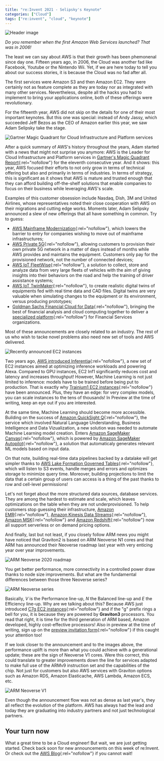 ```yaml
---
title: "re:Invent 2021 - Selipsky's Keynote"
categories: ["Cloud"]
tags: ["re:invent", "cloud", "keynote"]
---
```


![Header image](/assets/img/posts/20211130/header.png)

_Do you remember when the first Amazon Web Services launched? That was in 2006!_

The least we can say about AWS is that their growth has been phemonenal since day one. Fifteen years ago, in 2006, the
Cloud was another fad like Facebook, Youtube or the Nintendo Wii. Yet, if we are here today to tell you about our
success stories, it is because the Cloud was no fad after all.

The first services were Amazon S3 and then Amazon EC2. They were certainly not as feature complete as they are today nor
as integrated with many other services. Nevertheless, despite all the hacks you had to implement to bring your
applications online, both of these offerings were revolutionary.

<!-- READ MORE -->

For the fifteenth year, AWS did not skip on the details for one of their most important keynotes. But this one was
special: instead of Andy Jassy, which succeeded Jeff Bezos as the CEO of Amazon earlier this year, we saw Adam Selipsky
take the stage.

![Gartner Magic Quadrant for Cloud Infrastructure and Platform services](/assets/img/posts/20211130/gartner.png)

After a quick summary of AWS's history throughout the years, Adam started with a news that might not surprise you
anymore: AWS is the Leader for Cloud Infrastructure and Platform services in [Gartner's Magic Quadrant Report](https://www.gartner.com/doc/reprints?id=1-271OE4VR&ct=210802){:rel="nofollow"}
for the eleventh consecutive year. And it shows: this year, AWS focused their efforts to not only grow in terms of
technical offering but also and primarily in terms of industries. In terms of strategy, this is significant as it shows
that AWS is mature and trusted enough that they can afford building off-the-shelf solutions that enable companies to
focus on their business while leveraging AWS's scale.

Examples of this customer obsession include Nasdaq, Dish, 3M and United Airlines, whose representatives noted their
close cooperation with AWS on their migrations and cutting edge works. Moments later, Adam Selipsky announced a slew of
new offerings that all have something in common. Try to guess:

- [AWS Mainframe Modernization](https://aws.amazon.com/about-aws/whats-new/2021/11/introducing-aws-mainframe-modernization/){:rel="nofollow"},
  which lowers the barrier to entry for companies wishing to move out of mainframe infrastructures;
- [AWS Private 5G](https://aws.amazon.com/about-aws/whats-new/2021/11/preview-aws-private-5g/){:rel="nofollow"},
  allowing customers to provision their own private 5G network in a matter of days instead of months while AWS provides
  and maintains the equipment. Customers only pay for the provisioned network, not the number of connected devices;
- [AWS IoT FleetWise](https://aws.amazon.com/about-aws/whats-new/2021/11/aws-iot-fleetwise-transferring-vehicle-data-cloud/){:rel="nofollow"},
  a solution to collect, store and analyze data from very large fleets of vehicles with the aim of giving insights into
  their behaviors on the road and help the training of driver assistance systems;
- [AWS IoT TwinMaker](https://aws.amazon.com/about-aws/whats-new/2021/11/aws-iot-twinmaker-build-digital-twins/){:rel="nofollow"},
  to create realistic digital twins of equipments fed with real time data and CAD files. Digital twins are very valuable
  when simulating changes to the equipment or its environment, versus producing prototypes;
- [Goldman Sachs Financial Cloud for Data](https://www.goldmansachs.com/media-relations/press-releases/2021/goldman-sachs-aws-announcement-30-nov-2021.html){:rel="nofollow"},
  bringing the best of financial analysis and cloud computing together to deliver a [specialized platform](https://developer.gs.com){:rel="nofollow"}
  for Financial Services organizations.

Most of these announcements are closely related to an industry. The rest of us who wish to tacke novel problems also
need new set of tools and AWS delivered.

![Recently announced EC2 instances](/assets/img/posts/20211130/ec2-instances.png)

Two years ago, [AWS introduced Inferentia](https://aws.amazon.com/blogs/aws/amazon-ec2-update-inf1-instances-with-aws-inferentia-chips-for-high-performance-cost-effective-inferencing/){:rel="nofollow"},
a new set of EC2 instances aimed at optimizing inference workloads and powering Alexa. Compared to GPU instances, EC2
Inf1 significantly reduces cost and latency and increases throughput! However, Machine Learning is not just limited to
inference: models have to be trained before being put to production. That is exactly why [Trainium1 EC2 instances](https://aws.amazon.com/about-aws/whats-new/2021/11/amazon-ec2-trn1-instances/){:rel="nofollow"}
have been announced. Plus, they have an edge: for very complex models, you can scale instances to the tens of thousands!
In Preview at the time of writing, keep an eye out if you are interested.

At the same time, Machine Learning should become more accessible. Building on the success of [Amazon QuickSight Q](https://aws.amazon.com/quicksight/q/){:rel="nofollow"},
the service which involved Natural Language Understanding, Business Intelligence and Data Vizualization, a new solution
was needed to automate Machine Learning model creation. Enters [Amazon SageMaker Canvas](https://aws.amazon.com/about-aws/whats-new/2021/11/amazon-sagemaker-canvas-machine-learning-models/){:rel="nofollow"},
which is powered by [Amazon SageMaker Autopilot](https://aws.amazon.com/sagemaker/autopilot/){:rel="nofollow"}, a
solution that automaticaly generates relevant ML models based on input data.

On that note, building real-time data pipelines backed by a datalake will get simpler thanks to [AWS Lake Formation Governed Tables](https://aws.amazon.com/about-aws/whats-new/2021/11/aws-lake-formation-governed-tables-storage-security/){:rel="nofollow"},
which will listen to S3 events, handle merges and errors and optimizes storage to minimize query time. Moreover,
building projections to limit the data that a certain group of users can access is a thing of the past thanks to row and
cell-level permissions!

Let's not forget about the more structured data sources, database services. They are among the hardest to estimate and
scale, which leaves optimizations on the table when they are not underprovisioned. To help customers stop guessing their
infrastructure, [Amazon EMR](https://aws.amazon.com/about-aws/whats-new/2021/11/amazon-emr-serverless-preview/){:rel="nofollow"},
[Amazon Kinesis Data Streams](https://aws.amazon.com/about-aws/whats-new/2021/11/amazon-kinesis-data-streams-on-demand/){:rel="nofollow"},
[Amazon MSK](https://aws.amazon.com/about-aws/whats-new/2021/11/amazon-msk-serverless-public-preview/){:rel="nofollow"}
and [Amazon Redshift](https://aws.amazon.com/about-aws/whats-new/2021/11/amazon-redshift-serverless/){:rel="nofollow"}
now all support serverless or on demand pricing options.

And finally, last but not least, if you closely follow ARM news you might have noticed that Graviton2 is based on ARM
Neoverse N1 cores and that ARM has announced their Neoverse roadmap last year with very enticing year over year
improvements.

![ARM Neoverse 2020 roadmap](/assets/img/posts/20211130/arm-neoverse-roadmap.png)

You get better performance, more connectivity in a controlled power draw thanks to node size improvements. But what are
the fundamental differences between those three Neoverse series?

![ARM Neoverse series](/assets/img/posts/20211130/arm-neoverse-series.png)

Basically, _V_ is the Performance line-up, _N_ the Balanced line-up and _E_ the Efficiency line-up. Why are we talking
about this? Because AWS just introduced [C7g EC2 instances](https://aws.amazon.com/about-aws/whats-new/2021/11/amazon-ec2-c7g-instances-aws-graviton3-processors/){:rel="nofollow"}
and if the "g" prefix rings a bell for you, it is because they are powered by **Graviton3** processors. You read that
right, it is time for the third generation of ARM based, Amazon developed, highly cost-effective processors! Also in
preview at the time of writing, sign up on the [preview invitation form](https://pages.awscloud.com/C7g-Preview.html){:rel="nofollow"}
if this caught your attention too!

If we look closer to the announcement and to the images above, the performance uplift is more than what you could
achieve with a generational update; these are the sign of Neoverse V1 cores. Were this correct, this could translate to
greater improvements down the line for services adapted to make full use of the ARMv9 instruction set and the
capabilities of the chip. Not just for customers but also AWS services with Graviton options such as Amazon RDS, Amazon
Elasticache, AWS Lambda, Amazon ECS, etc.

![ARM Neoverse V1](/assets/img/posts/20211130/arm-neoverse-v1.png)

Even though the announcement flow was not as dense as last year's, they all reflect the evolution of the platform. AWS
has always had the lead and today they are graduating into industry partners and not just technological partners.

## Your turn now

What a great time to be a Cloud engineer! But wait, we are just getting started. Check back soon for new announcements
on this week of re:Invent. Or check out the [AWS Blog](https://aws.amazon.com/blogs){:rel="nofollow"} if you cannot wait!